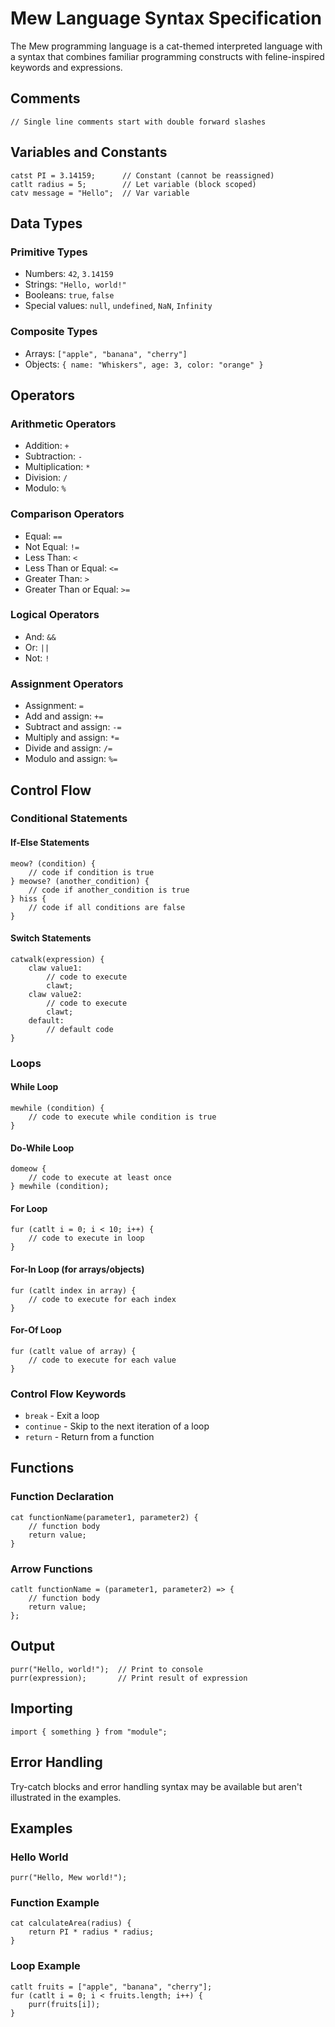 # Mew Language Syntax Specification

The Mew programming language is a cat-themed interpreted language with a syntax that combines familiar programming constructs with feline-inspired keywords and expressions.

## Comments

```
// Single line comments start with double forward slashes
```

## Variables and Constants

```
catst PI = 3.14159;      // Constant (cannot be reassigned)
catlt radius = 5;        // Let variable (block scoped)
catv message = "Hello";  // Var variable
```

## Data Types

### Primitive Types
- Numbers: `42`, `3.14159`
- Strings: `"Hello, world!"`
- Booleans: `true`, `false`
- Special values: `null`, `undefined`, `NaN`, `Infinity`

### Composite Types
- Arrays: `["apple", "banana", "cherry"]`
- Objects: `{ name: "Whiskers", age: 3, color: "orange" }`

## Operators

### Arithmetic Operators
- Addition: `+`
- Subtraction: `-`
- Multiplication: `*`
- Division: `/`
- Modulo: `%`

### Comparison Operators
- Equal: `==`
- Not Equal: `!=`
- Less Than: `<`
- Less Than or Equal: `<=`
- Greater Than: `>`
- Greater Than or Equal: `>=`

### Logical Operators
- And: `&&`
- Or: `||`
- Not: `!`

### Assignment Operators
- Assignment: `=`
- Add and assign: `+=`
- Subtract and assign: `-=`
- Multiply and assign: `*=`
- Divide and assign: `/=`
- Modulo and assign: `%=`

## Control Flow

### Conditional Statements

#### If-Else Statements
```
meow? (condition) {
    // code if condition is true
} meowse? (another_condition) {
    // code if another_condition is true
} hiss {
    // code if all conditions are false
}
```

#### Switch Statements
```
catwalk(expression) {
    claw value1:
        // code to execute
        clawt;
    claw value2:
        // code to execute
        clawt;
    default:
        // default code
}
```

### Loops

#### While Loop
```
mewhile (condition) {
    // code to execute while condition is true
}
```

#### Do-While Loop
```
domeow {
    // code to execute at least once
} mewhile (condition);
```

#### For Loop
```
fur (catlt i = 0; i < 10; i++) {
    // code to execute in loop
}
```

#### For-In Loop (for arrays/objects)
```
fur (catlt index in array) {
    // code to execute for each index
}
```

#### For-Of Loop
```
fur (catlt value of array) {
    // code to execute for each value
}
```

### Control Flow Keywords
- `break` - Exit a loop
- `continue` - Skip to the next iteration of a loop
- `return` - Return from a function

## Functions

### Function Declaration
```
cat functionName(parameter1, parameter2) {
    // function body
    return value;
}
```

### Arrow Functions
```
catlt functionName = (parameter1, parameter2) => {
    // function body
    return value;
};
```

## Output

```
purr("Hello, world!");  // Print to console
purr(expression);       // Print result of expression
```

## Importing

```
import { something } from "module";
```

## Error Handling

Try-catch blocks and error handling syntax may be available but aren't illustrated in the examples.

## Examples

### Hello World
```
purr("Hello, Mew world!");
```

### Function Example
```
cat calculateArea(radius) {
    return PI * radius * radius;
}
```

### Loop Example
```
catlt fruits = ["apple", "banana", "cherry"];
fur (catlt i = 0; i < fruits.length; i++) {
    purr(fruits[i]);
}
``` 